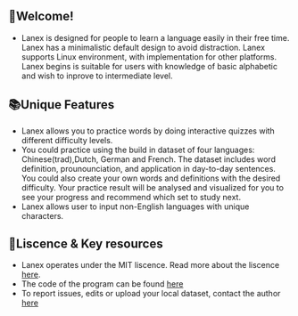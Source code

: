 ## 🌷Welcome!

- Lanex is designed for people to learn a language easily in their free time. Lanex has a minimalistic default design to avoid distraction. Lanex supports Linux environment, with implementation for other platforms. Lanex begins is suitable for users with knowledge of basic alphabetic and wish to inprove to intermediate level.


## 📚Unique Features
- Lanex allows you to practice words by doing interactive quizzes with different difficulty levels.
- You could practice using the build in dataset of four languages: Chinese(trad),Dutch, German and French. The dataset includes word definition, prounounciation, and application in day-to-day sentences. You could also create your own words and definitions with the desired difficulty. Your practice result will be analysed and visualized for you to see your progress and recommend which set to study next.
- Lanex allows user to input non-English languages with unique characters.

## 📜Liscence & Key resources
- Lanex operates under the MIT liscence. Read more about the liscence [here](https://choosealicense.com/licenses/mit/). 
- The code of the program can be found [here](reserved_link)
- To report issues, edits or upload your local dataset, contact the author [here]()
